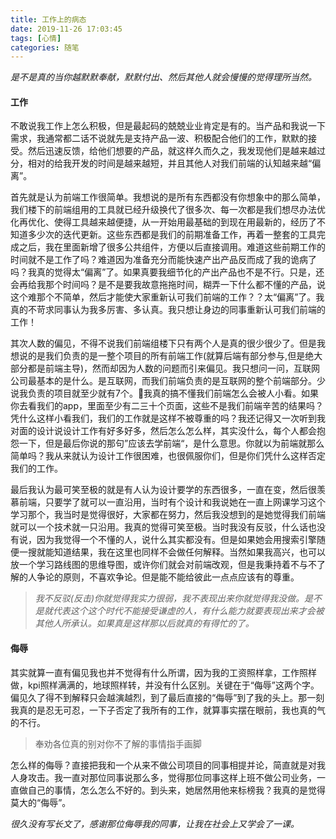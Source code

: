 ```yaml
---
title: 工作上的病态
date: 2019-11-26 17:03:45
tags: [心情]
categories: 随笔
---
```

*是不是真的当你越默默奉献，默默付出、然后其他人就会慢慢的觉得理所当然。*

#### 工作

不敢说我工作上怎么积极，但是最起码的兢兢业业肯定是有的。当产品和我说一下需求，我通常都二话不说就先是支持产品一波、积极配合他们的工作，默默的接受。然后迅速反馈，给他们想要的产品，就这样久而久之，我发现他们是越来越过分，相对的给我开发的时间是越来越短，并且其他人对我们前端的认知越来越“偏离”。

首先就是认为前端工作很简单。我想说的是所有东西都没有你想象中的那么简单，我们楼下的前端组用的工具就已经升级换代了很多次、每一次都是我们想尽办法优化再优化、使得工具越来越便捷，从一开始用最基础的到现在用最新的，经历了不知道多少次的迭代更新。这些东西都是我们的前期准备工作，再着一整套的工具完成之后，我在里面新增了很多公共组件，方便以后直接调用。难道这些前期工作的时间就不是工作了吗？难道因为准备充分而能快速产出产品反而成了我的诡病了吗？我真的觉得太“偏离”了。如果真要我细节化的产出产品也不是不行。只是，还会再给我那个时间吗？是不是要我故意拖拖时间，糊弄一下什么都不懂的产品，说这个难那个不简单，然后才能使大家重新认可我们前端的工作？？太“偏离”了。我真的不苛求同事认为我多厉害、多认真。我只想让身边的同事重新认可我们前端的工作！

其次人数的偏见，不得不说我们前端组楼下只有两个人是真的很少很少了。但是我想说的是我们负责的是一整个项目的所有前端工作(就算后端有部分参与,但是绝大部分都是前端主导)，然而却因为人数的问题而引来偏见。我只想问一问，互联网公司最基本的是什么。是互联网，而我们前端负责的是互联网的整个前端部分。少说我负责的项目就至少就有7个。我真的搞不懂我们前端怎么会被人小看。如果你去看我们的app，里面至少有二三十个页面，这些不是我们前端辛苦的结果吗？凭什么这样小看我们，我们的工作就是这样不被尊重的吗？我还记得又一次听到我对面的设计说设计工作有好多好多，然后怎么怎么样，其实没什么，每个人都会抱怨一下，但是最后你说的那句”应该去学前端“，是什么意思。你就以为前端就那么简单吗？我从来就认为设计工作很困难，也很佩服你们，但是你们凭什么这样否定我们的工作。

最后我认为最可笑至极的就是有人认为设计要学的东西很多，一直在变，然后很羡慕前端，只要学了就可以一直沿用，当时有个设计和我说她在一直上网课学习这个学习那个，我当时是觉得很好，大家都在努力，然后我没想到的是她觉得我们前端就可以一个技术就一只沿用。我真的觉得可笑至极。当时我没有反驳，什么话也没有说，因为我觉得一个不懂的人，说什么其实都没有。但是如果她会用搜索引擎随便一搜就能知道结果，我在这里也同样不会做任何解释。当然如果我高兴，也可以放一个学习路线图的思维导图，或许你们就会对前端改观，但是我秉持着不与不了解的人争论的原则，不喜欢争论。但是能不能给彼此一点点应该有的尊重。

> *我不反驳(反击)你就觉得我实力很弱，我不表现出来你就觉得我没做。是不是就代表这个这个时代不能接受谦虚的人，有什么能力就要表现出来才会被其他人所承认。如果真是这样那以后就真的有得忙的了。*

#### 侮辱

其实就算一直有偏见我也并不觉得有什么所谓，因为我的工资照样拿，工作照样做，kpi照样满满的，地球照样转，并没有什么区别。关键在于“侮辱”这两个字。偏见久了得不到解释只会越演越烈，到了最后直接的“侮辱”到了我的头上。那一刻我真的是忍无可忍，一下子否定了我所有的工作，就算事实摆在眼前，我也真的气的不行。

> 奉劝各位真的别对你不了解的事情指手画脚

怎么样的侮辱？直接把我和一个从来不做公司项目的同事相提并论，简直就是对我人身攻击。我一直对那位同事说那么多，觉得那位同事这样上班不做公司业务，一直做自己的事情，怎么怎么不好的。到头来，她居然用他来标榜我？我真的是觉得莫大的“侮辱”。

*很久没有写长文了，感谢那位侮辱我的同事，让我在社会上又学会了一课。*